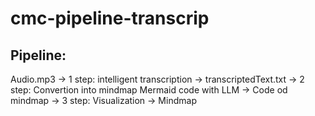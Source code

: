 # cmc-pipeline-transcrip
## Pipeline:
Audio.mp3 -> 1 step: intelligent transcription -> transcriptedText.txt -> 2 step: Convertion into mindmap Mermaid code with LLM -> Code od mindmap -> 3 step: Visualization -> Mindmap
